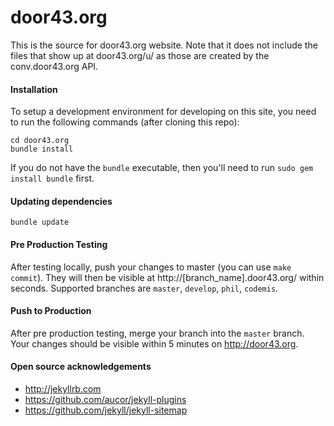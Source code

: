 # door43.org

This is the source for door43.org website.  Note that it does not include the files that show up at door43.org/u/ as those are created by the conv.door43.org API.


#### Installation ####

To setup a development environment for developing on this site, you need to run the following commands (after cloning this repo):

    cd door43.org
    bundle install

If you do not have the `bundle` executable, then you'll need to run `sudo gem install bundle` first.

#### Updating dependencies ####

    bundle update

#### Pre Production Testing ####

After testing locally, push your changes to master (you can use `make commit`).  They will then be visible at http://[branch_name].door43.org/ within seconds.  Supported branches are `master`, `develop`, `phil`, `codemis`.


#### Push to Production ####

After pre production testing, merge your branch into the `master` branch.
Your changes should be visible within 5 minutes on
http://door43.org.


#### Open source acknowledgements ####

  * http://jekyllrb.com
  * https://github.com/aucor/jekyll-plugins
  * https://github.com/jekyll/jekyll-sitemap
